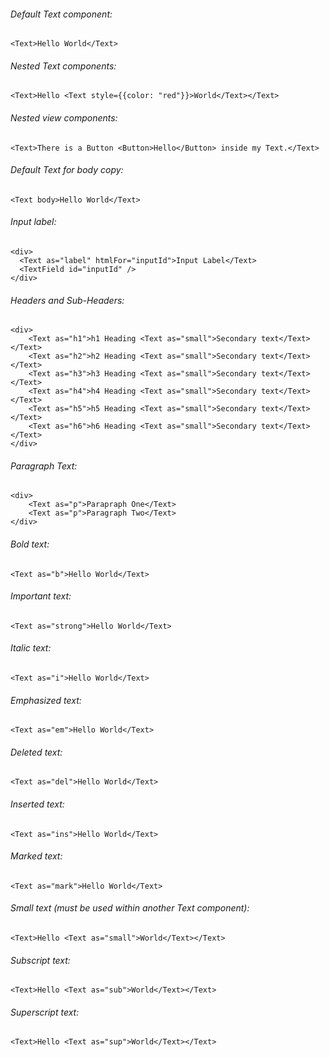 ###### Default Text component:

    <Text>Hello World</Text>

###### Nested Text components:

    <Text>Hello <Text style={{color: "red"}}>World</Text></Text>

###### Nested view components:

    <Text>There is a Button <Button>Hello</Button> inside my Text.</Text>

###### Default Text for body copy:

    <Text body>Hello World</Text>

###### Input label:

    <div>
	  <Text as="label" htmlFor="inputId">Input Label</Text>
	  <TextField id="inputId" />
	</div>

###### Headers and Sub-Headers:

    <div>
	    <Text as="h1">h1 Heading <Text as="small">Secondary text</Text></Text>
	    <Text as="h2">h2 Heading <Text as="small">Secondary text</Text></Text>
	    <Text as="h3">h3 Heading <Text as="small">Secondary text</Text></Text>
	    <Text as="h4">h4 Heading <Text as="small">Secondary text</Text></Text>
	    <Text as="h5">h5 Heading <Text as="small">Secondary text</Text></Text>
	    <Text as="h6">h6 Heading <Text as="small">Secondary text</Text></Text>
	</div>

###### Paragraph Text:

    <div>
    	<Text as="p">Parapraph One</Text>
    	<Text as="p">Paragraph Two</Text>
    </div>

###### Bold text:

    <Text as="b">Hello World</Text>

###### Important text:

    <Text as="strong">Hello World</Text>

###### Italic text:

    <Text as="i">Hello World</Text>

###### Emphasized text:

    <Text as="em">Hello World</Text>

###### Deleted text:

    <Text as="del">Hello World</Text>

###### Inserted text:

    <Text as="ins">Hello World</Text>

###### Marked text:

    <Text as="mark">Hello World</Text>

###### Small text (must be used within another Text component):

    <Text>Hello <Text as="small">World</Text></Text>

###### Subscript text:

    <Text>Hello <Text as="sub">World</Text></Text>

###### Superscript text:

    <Text>Hello <Text as="sup">World</Text></Text>